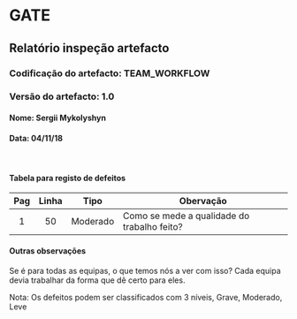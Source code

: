 # GATE
## Relatório inspeção artefacto
### Codificação do artefacto: TEAM_WORKFLOW
### Versão do artefacto: 1.0
#### Nome: Sergii Mykolyshyn	
#### Data: 04/11/18

</br>

#### Tabela para registo de defeitos
|Pag|Linha|Tipo|Obervação
|:---:|:---:|:---:|---
|1|50|Moderado|Como se mede a qualidade do trabalho feito?

#### Outras observações
Se é para todas as equipas, o que temos nós a ver com isso? Cada equipa devia trabalhar da forma que dê certo para eles.
</br>

Nota: Os defeitos podem ser classificados com 3 níveis, Grave, Moderado, Leve